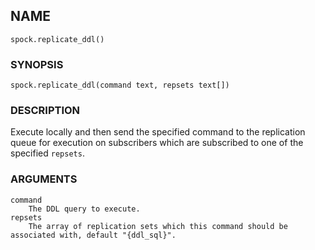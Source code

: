 ## NAME

`spock.replicate_ddl()`

### SYNOPSIS

`spock.replicate_ddl(command text, repsets text[])`
 
### DESCRIPTION

Execute locally and then send the specified command to the replication queue for execution on subscribers which are subscribed to one of the specified `repsets`. 
 
### ARGUMENTS
    command
        The DDL query to execute.
    repsets
        The array of replication sets which this command should be associated with, default "{ddl_sql}".
